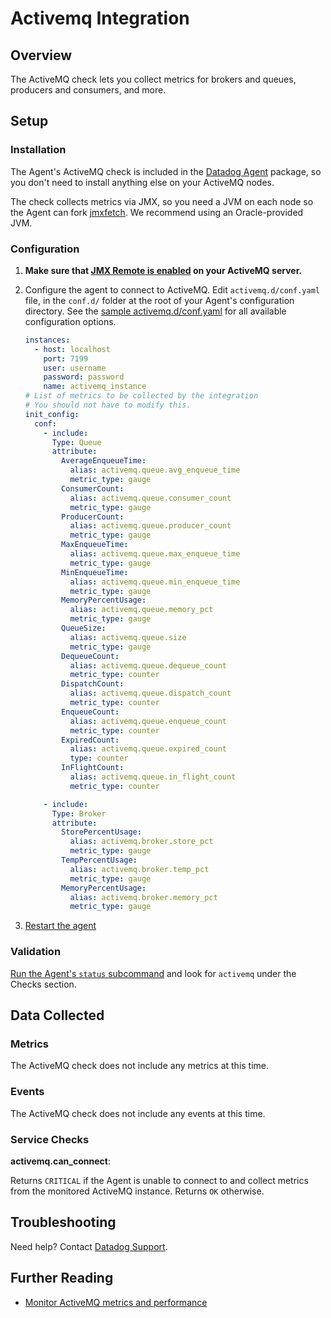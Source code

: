 # Activemq Integration

## Overview

The ActiveMQ check lets you collect metrics for brokers and queues, producers and consumers, and more.

## Setup
### Installation

The Agent's ActiveMQ check is included in the [Datadog Agent][101] package, so you don't need to install anything else on your ActiveMQ nodes.

The check collects metrics via JMX, so you need a JVM on each node so the Agent can fork [jmxfetch][102]. We recommend using an Oracle-provided JVM.

### Configuration

1. **Make sure that [JMX Remote is enabled][103] on your ActiveMQ server.**
2. Configure the agent to connect to ActiveMQ. Edit `activemq.d/conf.yaml` file, in the `conf.d/` folder at the root of your Agent's configuration directory. See the [sample activemq.d/conf.yaml][104] for all available configuration options.

      ```yaml
      instances:
        - host: localhost
          port: 7199
          user: username
          password: password
          name: activemq_instance
      # List of metrics to be collected by the integration
      # You should not have to modify this.
      init_config:
        conf:
          - include:
            Type: Queue
            attribute:
              AverageEnqueueTime:
                alias: activemq.queue.avg_enqueue_time
                metric_type: gauge
              ConsumerCount:
                alias: activemq.queue.consumer_count
                metric_type: gauge
              ProducerCount:
                alias: activemq.queue.producer_count
                metric_type: gauge
              MaxEnqueueTime:
                alias: activemq.queue.max_enqueue_time
                metric_type: gauge
              MinEnqueueTime:
                alias: activemq.queue.min_enqueue_time
                metric_type: gauge
              MemoryPercentUsage:
                alias: activemq.queue.memory_pct
                metric_type: gauge
              QueueSize:
                alias: activemq.queue.size
                metric_type: gauge
              DequeueCount:
                alias: activemq.queue.dequeue_count
                metric_type: counter
              DispatchCount:
                alias: activemq.queue.dispatch_count
                metric_type: counter
              EnqueueCount:
                alias: activemq.queue.enqueue_count
                metric_type: counter
              ExpiredCount:
                alias: activemq.queue.expired_count
                type: counter
              InFlightCount:
                alias: activemq.queue.in_flight_count
                metric_type: counter

          - include:
            Type: Broker
            attribute:
              StorePercentUsage:
                alias: activemq.broker.store_pct
                metric_type: gauge
              TempPercentUsage:
                alias: activemq.broker.temp_pct
                metric_type: gauge
              MemoryPercentUsage:
                alias: activemq.broker.memory_pct
                metric_type: gauge
      ```

3. [Restart the agent][109]

### Validation

[Run the Agent's `status` subcommand][105] and look for `activemq` under the Checks section.

## Data Collected
### Metrics
The ActiveMQ check does not include any metrics at this time.

### Events
The ActiveMQ check does not include any events at this time.

### Service Checks
**activemq.can_connect**:

Returns `CRITICAL` if the Agent is unable to connect to and collect metrics from the monitored ActiveMQ instance. Returns `OK` otherwise.

## Troubleshooting
Need help? Contact [Datadog Support][107].

## Further Reading

* [Monitor ActiveMQ metrics and performance][108]


[101]: https://app.datadoghq.com/account/settings#agent
[102]: https://github.com/DataDog/jmxfetch
[103]: https://activemq.apache.org/jmx.html
[104]: https://github.com/DataDog/integrations-core/blob/master/activemq/datadog_checks/activemq/data/conf.yaml.example
[105]: https://docs.datadoghq.com/agent/faq/agent-commands/#agent-status-and-information
[107]: https://docs.datadoghq.com/help/
[108]: https://www.datadoghq.com/blog/monitor-activemq-metrics-performance/
[109]: https://docs.datadoghq.com/agent/faq/agent-commands/#start-stop-restart-the-agent
